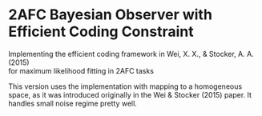 # 2AFC Bayesian Observer with Efficient Coding Constraint 
Implementing the efficient coding framework in Wei, X. X., & Stocker, A. A. (2015)  
for maximum likelihood fitting in 2AFC tasks 

This version uses the implementation with mapping to a homogeneous space, as it was introduced originally in the Wei & Stocker (2015) paper. It handles small noise regime pretty well.

